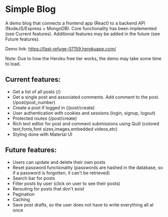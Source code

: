 # Simple Blog
A demo blog that connects a frontend app (React) to a backend API (NodeJS/Express + MongoDB). Core functionality has been implemented (see Current features). Additional features may be added in the future (see Future features).

Demo link: https://fast-refuge-07159.herokuapp.com/

Note: Due to how the Heroku free tier works, the demo may take some time to load.
## Current features:
- Get a list of all posts (/)
- Get a single post and associated comments. Add comment to the post. (/post/post_number)
- Create a post if logged in (/post/create)
- User authentication with cookies and sessions (login, signup, logout)
- Protected routes (/post/create)
- Rich text editor for post and comment submissions using Quill (colored text,fonts,font sizes,images,embedded videos,etc)
- Styling done with Material UI
  
## Future features:
- Users can update and delete their own posts
- Reset password functionality (passwords are hashed in the database, so if a password is forgotten, it can't be retrieved)
- Search bar for posts 
- Filter posts by user (click on user to see their posts)
- Rerouting for posts that don't exist
- Pagination
- Caching
- Save post drafts, so the user does not have to write everything all at once